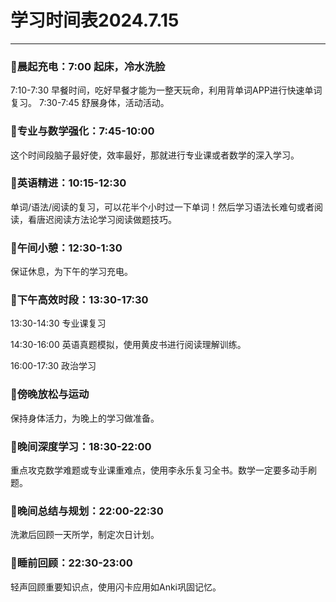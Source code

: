 # 学习时间表2024.7.15

***

### 🎯晨起充电：7:00 起床，冷水洗脸

7:10-7:30 早餐时间，吃好早餐才能为一整天玩命，利用背单词APP进行快速单词复习。
7:30-7:45 舒展身体，活动活动。

### 🎯专业与数学强化：7:45-10:00

这个时间段脑子最好使，效率最好，那就进行专业课或者数学的深入学习。

### 🎯英语精进：10:15-12:30

单词/语法/阅读的复习，可以花半个小时过一下单词！然后学习语法长难句或者阅读，看唐迟阅读方法论学习阅读做题技巧。

### 🎯午间小憩：12:30-1:30

保证休息，为下午的学习充电。

### 🎯下午高效时段：13:30-17:30

13:30-14:30 专业课复习

14:30-16:00 英语真题模拟，使用黄皮书进行阅读理解训练。

16:00-17:30 政治学习

### 🎯傍晚放松与运动

保持身体活力，为晚上的学习做准备。

### 🎯晚间深度学习：18:30-22:00

重点攻克数学难题或专业课重难点，使用李永乐复习全书。数学一定要多动手刷题。

### 🎯晚间总结与规划：22:00-22:30

洗漱后回顾一天所学，制定次日计划。

### 🎯睡前回顾：22:30-23:00

轻声回顾重要知识点，使用闪卡应用如Anki巩固记忆。
